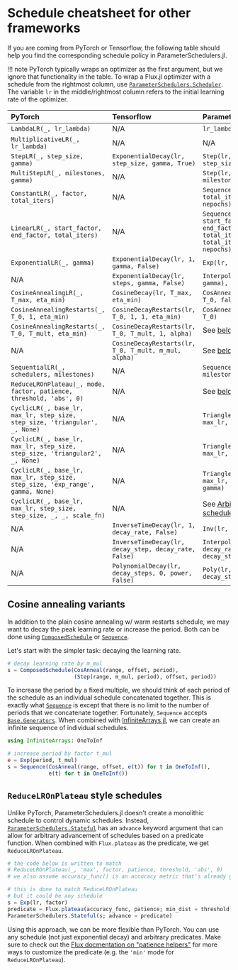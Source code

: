 # Schedule cheatsheet for other frameworks

If you are coming from PyTorch or Tensorflow, the following table should help you find the corresponding schedule policy in ParameterSchedulers.jl.

!!! note
    PyTorch typically wraps an optimizer as the first argument, but we ignore that functionality in the table. To wrap a Flux.jl optimizer with a schedule from the rightmost column, use [`ParameterSchedulers.Scheduler`](@ref).
    The variable `lr` in the middle/rightmost column refers to the initial learning rate of the optimizer.

| PyTorch                                                                        | Tensorflow                                            | ParameterSchedulers.jl                                |
|:-------------------------------------------------------------------------------|:------------------------------------------------------|:------------------------------------------------------|
| `LambdaLR(_, lr_lambda)`                                                       | N/A                                                   | `lr_lambda`                                           |
| `MultiplicativeLR(_, lr_lambda)`                                               | N/A                                                   | N/A                                                   |
| `StepLR(_, step_size, gamma)`                                                  | `ExponentialDecay(lr, step_size, gamma, True)`        | `Step(lr, gamma, step_size)`                          |
| `MultiStepLR(_, milestones, gamma)`                                            | N/A                                                   | `Step(lr, gamma, milestones)`                         |
| `ConstantLR(_, factor, total_iters)`                                           | N/A                                                   | `Sequence(lr * factor => total_iters, lr => nepochs)` |
| `LinearLR(_, start_factor, end_factor, total_iters)`                           | N/A                                                   | `Sequence(Triangle(lr * start_factor, lr * end_factor, 2 * total_iters) => total_iters, lr => nepochs)` |
| `ExponentialLR(_, gamma)`                                                      | `ExponentialDecay(lr, 1, gamma, False)`               | `Exp(lr, gamma)`                                      |
| N/A                                                                            | `ExponentialDecay(lr, steps, gamma, False)`           | `Interpolator(Exp(lr, gamma), steps)`                 |
| `CosineAnnealingLR(_, T_max, eta_min)`                                         | `CosineDecay(lr, T_max, eta_min)`                     | `CosAnneal(lr, eta_min, T_0, false)`                  |
| `CosineAnnealingRestarts(_, T_0, 1, eta_min)`                                  | `CosineDecayRestarts(lr, T_0, 1, 1, eta_min)`         | `CosAnneal(lr, eta_min, T_0)`                         |
| `CosineAnnealingRestarts(_, T_0, T_mult, eta_min)`                             | `CosineDecayRestarts(lr, T_0, T_mult, 1, alpha)`      | See [below](@ref "Cosine annealing variants")            |
| N/A                                                                            | `CosineDecayRestarts(lr, T_0, T_mult, m_mul, alpha)`  | See [below](@ref "Cosine annealing variants")            |
| `SequentialLR(_, schedulers, milestones)`                                      | N/A                                                   | `Sequence(schedulers, milestones)`                    |
| `ReduceLROnPlateau(_, mode, factor, patience, threshold, 'abs', 0)`            | N/A                                                   | See [below](@ref "`ReduceLROnPlateau` style schedules")  |
| `CyclicLR(_, base_lr, max_lr, step_size, step_size, 'triangular', _, None)`    | N/A                                                   | `Triangle(base_lr, max_lr, step_size)`                |
| `CyclicLR(_, base_lr, max_lr, step_size, step_size, 'triangular2', _, None)`   | N/A                                                   | `TriangleDecay2(base_lr, max_lr, step_size)`          |
| `CyclicLR(_, base_lr, max_lr, step_size, step_size, 'exp_range', gamma, None)` | N/A                                                   | `TriangleExp(base_lr, max_lr, step_size, gamma)`      |
| `CyclicLR(_, base_lr, max_lr, step_size, step_size, _, _, scale_fn)`           | N/A                                                   | See [Arbitrary looping schedules](@ref)                  |
| N/A                                                                            | `InverseTimeDecay(lr, 1, decay_rate, False)`          | `Inv(lr, decay_rate, 1)`                              |
| N/A                                                                            | `InverseTimeDecay(lr, decay_step, decay_rate, False)` | `Interpolator(Inv(lr, decay_rate, 1), decay_step)`    |
| N/A                                                                            | `PolynomialDecay(lr, decay_steps, 0, power, False)`   | `Poly(lr, power, decay_steps)`                        |

## Cosine annealing variants

In addition to the plain cosine annealing w/ warm restarts schedule, we may want to decay the peak learning rate or increase the period. Both can be done using [`ComposedSchedule`](@ref) or [`Sequence`](@ref).

Let's start with the simpler task: decaying the learning rate.
```julia
# decay learning rate by m_mul
s = ComposedSchedule(CosAnneal(range, offset, period),
                     (Step(range, m_mul, period), offset, period))
```

To increase the period by a fixed multiple, we should think of each period of the schedule as an individual schedule concatenated together. This is exactly what [`Sequence`](@ref) is except that there is no limit to the number of periods that we concatenate together. Fortunately, `Sequence` accepts [`Base.Generators`](https://docs.julialang.org/en/v1.7/manual/arrays/#Generator-Expressions). When combined with [InfiniteArrays.jl](https://github.com/JuliaArrays/InfiniteArrays.jl), we can create an infinite sequence of individual schedules.
```julia
using InfiniteArrays: OneToInf

# increase period by factor t_mul
e = Exp(period, t_mul)
s = Sequence(CosAnneal(range, offset, e(t)) for t in OneToInf(),
             e(t) for t in OneToInf())
```

## `ReduceLROnPlateau` style schedules

Unlike PyTorch, ParameterSchedulers.jl doesn't create a monolithic schedule to control dynamic schedules. Instead, [`ParameterSchedulers.Stateful`](@ref) has an `advance` keyword argument that can allow for arbitrary advancement of schedules based on a predicate function. When combined with `Flux.plateau` as the predicate, we get `ReduceLROnPlateau`.
```julia
# the code below is written to match
# ReduceLROnPlateau(_, 'max', factor, patience, threshold, 'abs', 0)
# we also assume accuracy_func() is an accuracy metric that's already given for our model

# this is done to match ReduceLROnPlateau
# but it could be any schedule
s = Exp(lr, factor)
predicate = Flux.plateau(accuracy_func, patience; min_dist = threshold)
ParameterSchedulers.Stateful(s; advance = predicate)
```
Using this approach, we can be more flexible than PyTorch. You can use any schedule (not just exponential decay) and arbitrary predicates. Make sure to check out the [Flux docmentation on "patience helpers"](https://fluxml.ai/Flux.jl/stable/utilities/#Patience-Helpers) for more ways to customize the predicate (e.g. the `'min'` mode for `ReduceLROnPlateau`).
